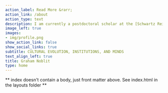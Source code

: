 ```yaml
---
action_label: Read More &rarr;
action_link: /about
action_type: text
description: I am currently a postdoctoral scholar at the [Schwartz Reisman Institute for Technology and Society at the University of Toronto](https://srinstitute.utoronto.ca/) and at the [Vector Institute for Artificial Intelligence](https://vectorinstitute.ai/). My work uses game-theoretic analytical and computational methods to understand the evolution of norms, culture, and political institutions in human societies with a focus on applications in multi-agent reinforcement learning. I recently graduated with a Ph.D. from the [Culture, Cognition, and Coevolution Lab](https://coevolution.fas.harvard.edu/) and [Department of Human Evolutionary Biology](https://heb.fas.harvard.edu/) at Harvard University. Though my interests are broad, they center on the evolution of institutions, human social-learning, and the fascinating relationship between culture and minds and applying cultural evolution towards questions in policy and multi-agent reinforcement learning.
image_left: true
images:
- img/profile.png
show_action_link: false
show_social_links: true
subtitle: CULTURAL EVOLUTION, INSTITUTIONS, AND MINDS
text_align_left: true
title: Graham Noblit
type: home
---
```


** index doesn't contain a body, just front matter above.
See index.html in the layouts folder **
